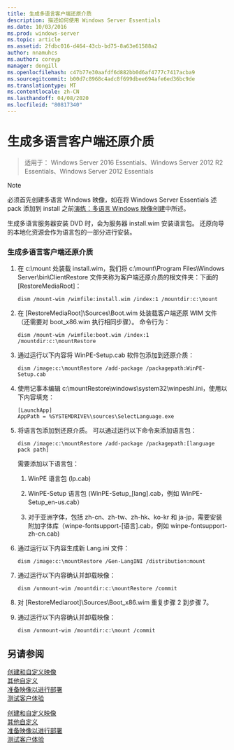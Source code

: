 ```yaml
---
title: 生成多语言客户端还原介质
description: 描述如何使用 Windows Server Essentials
ms.date: 10/03/2016
ms.prod: windows-server
ms.topic: article
ms.assetid: 2fdbc016-d464-43cb-bd75-8a63e61588a2
author: nnamuhcs
ms.author: coreyp
manager: dongill
ms.openlocfilehash: c47b77e30aafdf6d882bb0d6af4777c7417acba9
ms.sourcegitcommit: b00d7c8968c4adc8f699dbee694afe6ed36bc9de
ms.translationtype: MT
ms.contentlocale: zh-CN
ms.lasthandoff: 04/08/2020
ms.locfileid: "80817340"
---
```

# <a name="build-multi-language-client-restore-media"></a>生成多语言客户端还原介质

>适用于： Windows Server 2016 Essentials、Windows Server 2012 R2 Essentials、Windows Server 2012 Essentials

> [!NOTE]
>  必须首先创建多语言 Windows 映像，如在将 Windows Server Essentials 述 pack 添加到 install 之前[演练：多语言 Windows 映像创建](https://technet.microsoft.com/library/jj126995)中所述。  
  
 生成多语言服务器安装 DVD 时，会为服务器 install.wim 安装语言包。 还原向导的本地化资源会作为语言包的一部分进行安装。  
  
### <a name="to-build-a-multi-language-client-restore-media"></a>生成多语言客户端还原介质  
  
1.  在 c:\mount 处装载 install.wim，我们将 c:\mount\Program Files\Windows Server\bin\ClientRestore 文件夹称为客户端还原介质的根文件夹：下面的 [RestoreMediaRoot]：  
  
    ```  
    dism /mount-wim /wimfile:install.wim /index:1 /mountdir:c:\mount  
    ```  
  
2.  在 [RestoreMediaRoot]\Sources\Boot.wim 处装载客户端还原 WIM 文件（还需要对 boot_x86.wim 执行相同步骤）。 命令行为：  
  
    ```  
    dism /mount-wim /wimfile:boot.wim /index:1 /mountdir:c:\mountRestore  
    ```  
  
3.  通过运行以下内容将 WinPE-Setup.cab 软件包添加到还原介质：  
  
    ```  
    dism /image:c:\mountRestore /add-package /packagepath:WinPE-Setup.cab  
    ```  
  
4.  使用记事本编辑 c:\mountRestore\windows\system32\winpeshl.ini，使用以下内容填充：  
  
    ```  
    [LaunchApp]  
    AppPath = %SYSTEMDRIVE%\sources\SelectLanguage.exe  
    ```  
  
5.  将语言包添加到还原介质。 可以通过运行以下命令来添加语言包：  
  
    ```  
    dism /image:c:\mountRestore /add-package /packagepath:[language pack path]  
    ```  
  
     需要添加以下语言包：  
  
    1.  WinPE 语言包 (lp.cab)  
  
    2.  WinPE-Setup 语言包 (WinPE-Setup_[lang].cab，例如 WinPE-Setup_en-us.cab）  
  
    3.  对于亚洲字体，包括 zh-cn、zh-tw、zh-hk、ko-kr 和 ja-jp，需要安装附加字体库（winpe-fontsupport-[语言].cab，例如 winpe-fontsupport-zh-cn.cab)  
  
6.  通过运行以下内容生成新 Lang.ini 文件：  
  
    ```  
    dism /image:c:\mountRestore /Gen-LangINI /distribution:mount  
    ```  
  
7.  通过运行以下内容确认并卸载映像：  
  
    ```  
    dism /unmount-wim /mountdir:c:\mountRestore /commit  
    ```  
  
8.  对 [RestoreMediaroot]\Sources\Boot_x86.wim 重复步骤 2 到步骤 7。  
  
9. 通过运行以下内容确认并卸载映像：  
  
    ```  
    dism /unmount-wim /mountdir:c:\mount /commit  
    ```  
  
## <a name="see-also"></a>另请参阅  

 [创建和自定义映像](Creating-and-Customizing-the-Image.md)   
 [其他自定义](Additional-Customizations.md)   
 [准备映像以进行部署](Preparing-the-Image-for-Deployment.md)   
 [测试客户体验](Testing-the-Customer-Experience.md)

 [创建和自定义映像](../install/Creating-and-Customizing-the-Image.md)   
 [其他自定义](../install/Additional-Customizations.md)   
 [准备映像以进行部署](../install/Preparing-the-Image-for-Deployment.md)   
 [测试客户体验](../install/Testing-the-Customer-Experience.md)

